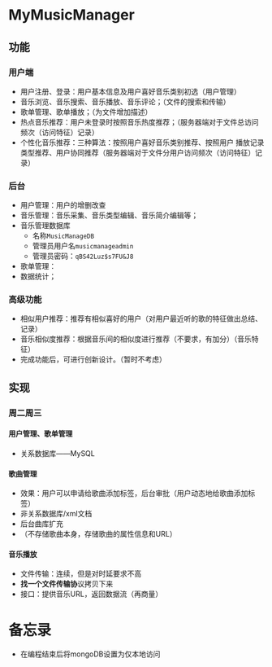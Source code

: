 # MyMusicManager

## 功能

### 用户端

- 用户注册、登录：用户基本信息及用户喜好音乐类别初选（用户管理）
- 音乐浏览、音乐搜索、音乐播放、音乐评论；（文件的搜索和传输）
- 歌单管理、歌单播放；（为文件增加描述）
- 热点音乐推荐：用户未登录时按照音乐热度推荐；（服务器端对于文件总访问频次（访问特征）记录）
- 个性化音乐推荐：三种算法：按照用户喜好音乐类别推荐、按照用户
  播放记录类型推荐、用户协同推荐（服务器端对于文件分用户访问频次（访问特征）记录）

### 后台

- 用户管理：用户的增删改查
-  音乐管理：音乐采集、音乐类型编辑、音乐简介编辑等；
  - 音乐管理数据库
    - 名称`MusicManageDB`
    - 管理员用户名`musicmanageadmin`
    - 管理员密码：`qBS42Luz$s7FU&J8`
- 歌单管理：
- 数据统计；

### 高级功能

- 相似用户推荐：推荐有相似喜好的用户（对用户最近听的歌的特征做出总结、记录）
- 音乐相似度推荐：根据音乐间的相似度进行推荐（不要求，有加分）（音乐特征）
- 完成功能后，可进行创新设计。（暂时不考虑）

## 实现

### 周二周三

#### 用户管理、歌单管理

- 关系数据库——MySQL

#### 歌曲管理

- 效果：用户可以申请给歌曲添加标签，后台审批（用户动态地给歌曲添加标签）
- 非关系数据库/xml文档
- 后台曲库扩充
- （不存储歌曲本身，存储歌曲的属性信息和URL）

#### 音乐播放

- 文件传输：连续，但是对时延要求不高
- **找一个文件传输协**议拷贝下来
- 接口：提供音乐URL，返回数据流（再商量）

# 备忘录

- 在编程结束后将mongoDB设置为仅本地访问

